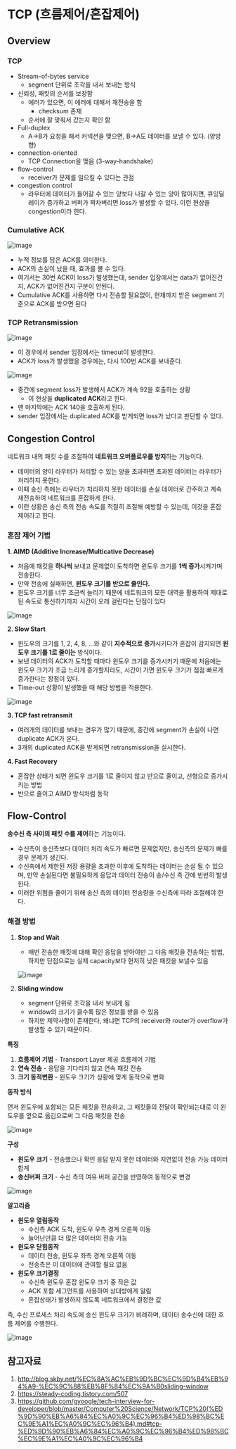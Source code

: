 # TCP (흐름제어/혼잡제어)
## Overview
### TCP
- Stream-of-bytes service
    - segment 단위로 조각을 내서 보내는 방식
- 신뢰성, 패킷의 순서를 보장함
    - 에러가 있으면, 이 에러에 대해서 재전송을 함
        - checksum 존재
    - 순서에 잘 맞춰서 갔는지 확인 함
- Full-duplex
    - A->B가 요청을 해서 커넥션을 맺으면, B->A도 데이터를 보낼 수 있다. (양방향)
- connection-oriented
    - TCP Connection을 맺음 (3-way-handshake)
- flow-control
    - receiver가 문제를 일으킬 수 있다는 관점
- congestion control
    - 라우터에 데이터가 들어갈 수 있는 양보다 나갈 수 있는 양이 많아지면, 큐잉딜레이가 증가하고 버퍼가 꽉차버리면 loss가 발생할 수 있다. 이런 현상을 congestion이라 한다.

### Cumulative ACK
![image](https://github.com/lsh9295/CS-Study/assets/53989167/d5d8a989-454b-4774-a04c-df149fc93782)
- 누적 정보를 담은 ACK를 의미한다.
- ACK의 손실이 났을 때, 효과를 볼 수 있다.
- 여기서는 30번 ACK이 loss가 발생했는데, sender 입장에서는 data가 없어진건지, ACK가 없어진건지 구분이 안된다.
- Cumulative ACK를 사용하면 다시 전송할 필요없이, 현재까지 받은 segment 기준으로 ACK를 받으면 된다

### TCP Retransmission
![image](https://github.com/lsh9295/CS-Study/assets/53989167/f990d10c-24e2-48bb-ae8a-470c57afb9ad)
- 이 경우에서 sender 입장에서는 timeout이 발생한다.
- ACK가 loss가 발생했을 경우에는, 다시 100번 ACK를 보내준다.

![image](https://github.com/lsh9295/CS-Study/assets/53989167/ba8829c8-4752-464e-89e0-c6858730a2fc)
- 중간에 segment loss가 발생해서 ACK가 계속 92을 호출하는 상황
    - 이 현상을 **duplicated ACK**라고 한다.
- 맨 마지막에는 ACK 140을 호출하게 된다.
- sender 입장에서는 duplicated ACK를 받게되면 loss가 났다고 판단할 수 있다.

## Congestion Control
네트워크 내의 패킷 수를 조절하여 **네트워크 오버플로우를 방지**하는 기능이다.
- 데이터의 양이 라우터가 처리할 수 있는 양을 초과하면 초과된 데이터는 라우터가 처리하지 못한다.
- 이때 송신 측에는 라우터가 처리하지 못한 데이터를 손실 데이터로 간주하고 계속 재전송하여 네트워크를 혼잡하게 한다.
- 이런 상황은 송신 측의 전송 속도를 적절히 조절해 예방할 수 있는데, 이것을 혼잡 제어라고 한다.

### 혼잡 제어 기법
**1. AIMD (Additive Increase/Multicative Decrease)**
- 처음에 패킷을 **하나씩** 보내고 문제없이 도착하면 윈도우 크기를 **1씩 증가**시켜가며 전송한다.
- 만약 전송에 실패하면, **윈도우 크기를 반으로 줄인다.**
- 윈도우 크기를 너무 조금씩 늘리기 때문에 네트워크의 모든 대역을 활용하여 제대로 된 속도로 통신하기까지 시간이 오래 걸린다는 단점이 있다

![image](https://github.com/hyeong-jun-kim/CS-Study/assets/53989167/442b3b9e-f7d5-4514-acb7-9caf3854193e)

**2. Slow Start**
- 윈도우의 크기를 1, 2, 4, 8, ...와 같이 **지수적으로 증가**시키다가 혼잡이 감지되면 **윈도우 크기를 1로 줄이는** 방식이다.
- 보낸 데이터의 ACK가 도착할 때마다 윈도우 크기를 증가시키기 때문에 처음에는 윈도우 크기가 조금 느리게 증가할지라도, 시간이 가면 윈도우 크기가 점점 빠르게 증가한다는 장점이 있다.
- Time-out 상황이 발생했을 때 해당 방법을 적용한다.

![image](https://github.com/hyeong-jun-kim/CS-Study/assets/53989167/c4ea3f10-cbc6-4e77-a277-582e19e2f715)

**3. TCP fast retransmit**
- 여러개의 데이터를 보내는 경우가 많기 때문에, 중간에 segment가 손실이 나면 duplicate ACK가 온다.
- 3개의 duplicated ACK을 받게되면 retransmission을 실시한다.

**4. Fast Recovery**
- 혼잡한 상태가 되면 윈도우 크기를 1로 줄이지 않고 반으로 줄이고, 선형으로 증가시키는 방법
- 반으로 줄이고 AIMD 방식처럼 동작

## Flow-Control
**송수신 측 사이의 패킷 수를 제어**하는 기능이다.

- 수신측이 송신측보다 데이터 처리 속도가 빠르면 문제없지만, 송신측의 문제가 빠를 경우 문제가 생긴다.
- 수신측에서 제한된 저장 용량을 초과한 이후에 도착하는 데이터는 손실 될 수 있으며, 만약 손실된다면 불필요하게 응답과 데이터 전송이 송/수신 측 간에 빈번히 발생한다.
- 이러한 위험을 줄이기 위해 송신 측의 데이터 전송량을 수신측에 따라 조절해야 한다.

### 해결 방법
1. **Stop and Wait**
    - 매번 전송한 패킷에 대해 확인 응답을 받아야만 그 다음 패킷을 전송하는 방법, 하지만 단점으로는 실제 capacity보다 현저히 낮은 패킷을 보낼수 있음

    ![image](https://github.com/lsh9295/CS-Study/assets/53989167/9e043716-d0eb-47bd-85b7-03e86996252a)

2. **Sliding window**
    - segment 단위로 조각을 내서 보내게 됨
    - window의 크기가 클수록 많은 정보를 받을 수 있음
    - 하지만 제약사항이 존재한다, 왜냐면 TCP의 receiver와 router가 overflow가 발생할 수 있기 때문이다.

**특징**
1. **흐름제어 기법** - Transport Layer 제공 흐름제어 기법
2. **연속 전송** - 응답을 기다리지 않고 연속 패킷 전송
3. **크기 동적변환** - 윈도우 크기가 상황에 맞게 동적으로 변화

**동작 방식**

먼저 윈도우에 포함되는 모든 패킷을 전송하고, 그 패킷들의 전달이 확인되는대로 이 윈도우를 옆으로 옮김으로써 그 다음 패킷을 전송

![image](https://github.com/hyeong-jun-kim/CS-Study/assets/53989167/73edcfc9-28fc-477b-9cc1-b6152ddf0a4d)
    
**구성**
- **윈도우 크기** - 전송했으나 확인 응답 받지 못한 데이터와 지연없이 전송 가능 데이터 합계
- **송신버퍼 크기** - 수신 측의 여유 버퍼 공간을 반영하여 동적으로 변경 

![image](https://github.com/hyeong-jun-kim/CS-Study/assets/53989167/bd6ba8f3-d188-40c4-b817-b2f301729da3)

**알고리즘**
- **윈도우 열림동작**
    - 수신측 ACK 도착, 윈도우 우측 경계 오른쪽 이동
    - 늘어난만큼 더 많은 데이터의 전송 가능
- **윈도우 닫힘동작**
    - 데이터 전송, 윈도우 좌측 경계 오른쪽 이동
    - 전송측은 이 데이터에 관여할 필요 없음
- **윈도우 크기결정**
    - 수신측 윈도우 혼잡 윈도우 크기 중 작은 값 
    - ACK 포함 세그먼트를 사용하여 상대방에게 알림
    - 혼잡상태가 발생하지 않도록 네트워크에서 결정한 값

즉, 수신 프로세스 처리 속도에 송신 윈도우 크기가 비례하며, 데이터 송수신에 대한 흐름 제어를 수행한다.

![image](https://github.com/hyeong-jun-kim/CS-Study/assets/53989167/e4892a58-cdfe-4d35-9ac4-e121fc7a0779)

## 참고자료
1. http://blog.skby.net/%EC%8A%AC%EB%9D%BC%EC%9D%B4%EB%94%A9-%EC%9C%88%EB%8F%84%EC%9A%B0sliding-window
2. https://steady-coding.tistory.com/507
3. https://github.com/gyoogle/tech-interview-for-developer/blob/master/Computer%20Science/Network/TCP%20(%ED%9D%90%EB%A6%84%EC%A0%9C%EC%96%B4%ED%98%BC%EC%9E%A1%EC%A0%9C%EC%96%B4).md#tcp-%ED%9D%90%EB%A6%84%EC%A0%9C%EC%96%B4%ED%98%BC%EC%9E%A1%EC%A0%9C%EC%96%B4